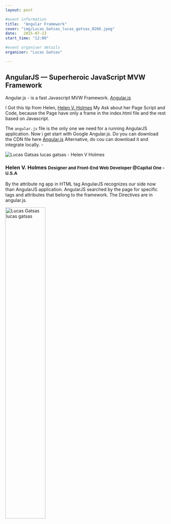 ```yaml
---
layout: post

#event information
title:  "Angular Framework"
cover: "img/Lucas_Gatsas_lucas_gatsas_0266.jpeg"
date:   2015-07-23
start_time: "12:00"

#event organiser details
organiser: "Lucas Gatsas"

---
```


<h2 class="section-heading">AngularJS — Superheroic JavaScript MVW Framework</h2>

Angular.js - is a fast Javascript MVW Framework. [Angular.js](https://angularjs.org/) 


I Got this tip from Helen, [Helen V. Holmes](https://twitter.com/helenvholmes) My Ask about her Page Script and Code,
because the Page have only a frame in the index.html file and the rest based on Javascript. 
<br>

The <code>angular.js</code> file is the only one we need for a running AngularJS application. Now i get start with Google Angular.js. Do you can download the CDN file here [Angular.js](https://angularjs.org/) Alternative, do cou can download it and integrate locally. - 


<div class="row">
        <div class="col-md-4"></div>
        <div class="col-lg-4 col-sm-12 text-center"><img class="img-circle img-responsive img-center" src="{{ site.baseurl }}/img/9k=.jpg" alt="Lucas Gatsas lucas gatsas - Helen V Holmes">  <h3>Helen V. Holmes
                    <small>Designer and Front-End Web Developer @Capital One - U.S.A</small>
                </h3></div>
        <div class="col-md-4"></div>
      </div>



By the attribute ng app in HTML tag AngularJS recognizes our side now than AngularJS application. AngularJS searched by the page for specific tags and attributes that belong to the framework. The Directives are in angular.js.

<a href="#">
    <img src="{{ site.baseurl }}/img/concepts-startup.png" alt="Lucas Gatsas lucas gatsas" title="lucas gatsas Lucas Gatsas" style="width:50%">
</a> 


<!--

<a href="#">
    <img src="{{ site.baseurl }}/img/static.squarespace.jpg" alt="Post Sample Image">
</a>
-->


<!--
<a href="#">
    <img src="{{ site.baseurl }}/img/gitlist.io.png" alt="Post Sample Image">
</a> -->
<!--

<a href="#">
    <img src="{{ site.baseurl }}/img/design.png" alt="Post Sample Image">
</a> 


-->






<!-- 
<a href="#">
    <img src="{{ site.baseurl }}/img/jekyllthemewhite.png" alt="Post Sample Image">
</a> 



 -->


